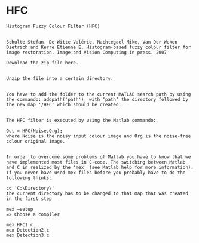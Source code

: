 # HFC

    Histogram Fuzzy Colour Filter (HFC) 


    Schulte Stefan, De Witte Valérie, Nachtegael Mike, Van Der Weken Dietrich and Kerre Etienne E. Histogram-based fuzzy colour filter for image restoration. Image and Vision Computing in press. 2007 

    Download the zip file here.


    Unzip the file into a certain directory.


    You have to add the folder to the current MATLAB search path by using the commando: addpath('path'), with ‘path’ the directory followed by the new map '/HFC' which should be created.


    The HFC filter is executed by using the Matlab commando:

    Out = HFC(Noise,Org);
    where Noise is the noisy input colour image and Org is the noise-free colour original image.


    In order to overcome some problems of Matlab you have to know that we have implemented most files in C-code. The switching between Matlab and C in realized by the 'mex' (see Matlab help for more information). If you never have used mex files before you probably have to do the following thinks:

    cd 'C:\Directory\'
    the current directory has to be changed to that map that was created in the first step

    mex –setup
    => Choose a compiler

    mex HFC1.c
    mex Detection2.c
    mex Detection3.c 
